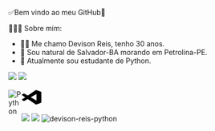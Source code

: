 ✅Bem vindo ao meu GitHub🎲

🧑🏻‍💻 Sobre mim:


- 🖖🏻 Me chamo Devison Reis, tenho 30 anos.
- 📍 Sou natural de Salvador-BA morando em Petrolina-PE.
- 🐍 Atualmente sou estudante de Python.
<div>
<img height="180em" src="https://github-readme-streak-stats.herokuapp.com/?user=DevisonReis&theme=dark">
<img height="180em" src="https://github-readme-stats.vercel.app/api/top-langs/?username=devisonreis&layout=compact&langs_count=7&theme=dracula&cache_seconds=1800"/>

</div>
<br>
<div>
 <img align="left" alt="Python" width="26px" src="https://github.com/abranhe/programming-languages-logos/blob/master/src/python/python_128x128.png" />
<img align="center" height="30" width="40" src="https://raw.githubusercontent.com/devicons/devicon/master/icons/vscode/vscode-plain.svg">
</div>
 
<div> 
  <br>
  <a href = "mailto:devisonreis@hotmail.com"><img src="https://img.shields.io/badge/-Gmail-%23333?style=for-the-badge&logo=gmail&logoColor=white" target="_blank"></a>
  <a href="https://www.linkedin.com/in/devison-reis" target="_blank"><img src="https://img.shields.io/badge/-LinkedIn-%230077B5?style=for-the-badge&logo=linkedin&logoColor=white" target="_blank"></a> 
 <img alt="devison-reis-python"  src="https://img.shields.io/badge/Python-14354C?style=for-the-badge&logo=python&logoColor=white">
 
</div>
